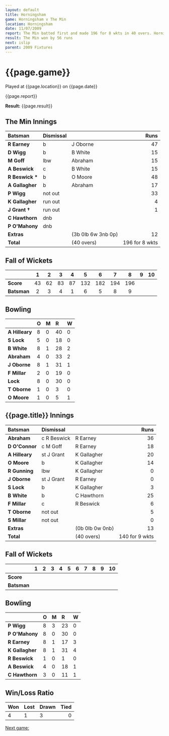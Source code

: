 ```yaml
---
layout: default
title: Horningsham
game: Horningsham v The Min
location: Horningsham
date: 11/07/2009
report: The Min batted first and made 196 for 8 wkts in 40 overs. Horningsham replied with 140 for 9 wkts in 40 overs
result: The Min won by 56 runs
next: islip
parent: 2009 Fixtures
---
```


# {{page.game}}

Played at {{page.location}} on {{page.date}}

{{page.report}}

**Result:** {{page.result}}

## The Min Innings

| Batsman | Dismissal |  | Runs |
|:---|:---|---|---:|
| **R Earney** | b | J Oborne | 47 |
| **D Wigg** | b | B White | 15 |
| **M Goff** | lbw | Abraham | 15 |
| **A Beswick** | c | B White | 15 |
| **R Beswick &#42;** | b | O Moore | 48 |
| **A Gallagher** | b | Abraham | 17 |
| **P Wigg** | not out |  | 33 |
| **K Gallagher** | run out |  | 4 |
| **J Grant &#8224;** | run out |  | 1 |
| **C Hawthorn** | dnb |  |  |
| **P O'Mahony** | dnb |  |  |
| **Extras** | | (3b 0lb 6w 3nb 0p) | 12 |
| **Total** | | (40 overs) | 196 for 8 wkts |

## Fall of Wickets

| | 1 | 2 | 3 | 4 | 5 | 6 | 7 | 8 | 9 | 10 |
|---|:---:|:---:|:---:|:---:|:---:|:---:|:---:|:---:|:---:|:---:|
| **Score** | 43 | 62 | 83 | 87 | 132 | 182 | 194 | 196 |  |  |
| **Batsman** | 2 | 3 | 4 | 1 | 6 | 5 | 8 | 9 |  |  |

## Bowling

| | O | M | R | W |
|---|:---|:---|:---|:---|
| **A Hilleary** | 8 | 0 | 40 | 0 |
| **S Lock** | 5 | 0 | 18 | 0 |
| **B White** | 8 | 1 | 28 | 2 |
| **Abraham** | 4 | 0 | 33 | 2 |
| **J Oborne** | 8 | 1 | 31 | 1 |
| **F Millar** | 2 | 0 | 19 | 0 |
| **Lock** | 8 | 0 | 30 | 0 |
| **T Oborne** | 1 | 0 | 3 | 0 |
| **O Moore** | 1 | 0 | 5 | 1 |

## {{page.title}} Innings

| Batsman | Dismissal |  | Runs |
|:---|:---|---|---:|
| **Abraham** | c R Beswick | R Earney | 36 |
| **D O'Connor** | c M Goff | R Earney | 18 |
| **A Hilleary** | st J Grant | K Gallagher | 20 |
| **O Moore** | b | K Gallagher | 14 |
| **R Gunning** | lbw | K Gallagher | 0 |
| **J Oborne** | st J Grant | R Earney  | 0 |
| **S Lock** | b | K Gallagher | 3 |
| **B White** | b | C Hawthorn | 25 |
| **F Millar** | c | R Beswick | 6 |
| **T Oborne** | not out |  | 5 |
| **S Millar** | not out |  | 0 |
| **Extras** | | (0b 0lb 0w 0nb) | 13 |
| **Total** | | (40 overs) | 140 for 9 wkts |

## Fall of Wickets

| | 1 | 2 | 3 | 4 | 5 | 6 | 7 | 8 | 9 | 10 |
|---|:---:|:---:|:---:|:---:|:---:|:---:|:---:|:---:|:---:|:---:|
| **Score** |  |  |  |  |  |  |  |  |  |  |
| **Batsman** |  |  |  |  |  |  |  |  |  |  |

## Bowling

| | O | M | R | W |
|---|:---|:---|:---|:---|
| **P Wigg** | 8 | 3 | 23 | 0 |
| **P O'Mahony** | 8 | 0 | 30 | 0 |
| **R Earney** | 8 | 1 | 17 | 3 |
| **K Gallagher** | 8 | 1 | 31 | 4 |
| **R Beswick** | 1 | 0 | 1 | 0 |
| **A Beswick** | 4 | 0 | 18 | 1 |
| **C Hawthorn** | 3 | 0 | 11 | 1 |

## Win/Loss Ratio

| Won | Lost | Drawn | Tied |
|:---|:---|:---|---:|
| 4 | 1 | 3 | 0 |

[Next game:]({{page.next}})